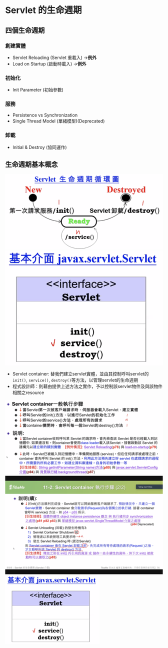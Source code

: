 # Servlet 的生命週期

## 四個生命週期

### 創建實體

- Servlet Reloading (Servlet 重載入) ->**例外**
- Load on Startup (啟動時載入) ->**例外**

### 初始化

- Init Parameter (初始參數)

### 服務

- Persistence vs Synchronization
- Single Thread Model (單緒模型)(Deprecated)

### 卸載

- Initial & Destroy (協同運作)

## 生命週期基本概念



![servlet life cycle](images/2020-10-28-10-49-03.png)
![servlet life cycle](images/2020-10-28-10-52-55.png)


- Servlet container: 替我們建立servlet實體，並由其控制呼叫servlet的`init()`, `service()`, `destroy()`等方法，以管理servlet的生命週期
- 程式設計師：則藉由提供上述方法之實作，予以控制該servlet物件及與該物件相關之resource

![](images/2020-10-28-11-01-03.png)
![](images/2020-10-28-10-56-43.png)
<img src="images/2020-10-28-10-52-55.png" width = 60% height = 50% alt="" >
